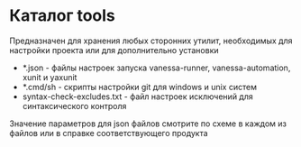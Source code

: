 # Каталог tools

Предназначен для хранения любых сторонних утилит, необходимых для настройки проекта или для дополнительно установки

* *.json - файлы настроек запуска vanessa-runner, vanessa-automation, xunit и yaxunit
* *.cmd/sh - скрипты настройки git для windows и unix систем
* syntax-check-excludes.txt - файл настроек исключений для синтаксического контроля

Значение параметров для json файлов смотрите по схеме в каждом из файлов или в справке соответствующего продукта
